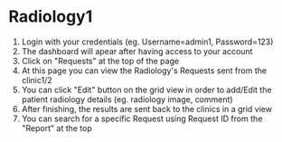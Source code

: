 # Radiology1
1. Login with your credentials (eg. Username=admin1, Password=123)
2. The dashboard will apear after having access to your account
3. Click on "Requests" at the top of the page
4. At this page you can view the Radiology's Requests sent from the clinic1/2
5. You can click "Edit" button on the grid view in order to add/Edit the patient radiology details (eg. radiology image, comment)
6. After finishing, the results are sent back to the clinics in a grid view
7. You can search for a specific Request using Request ID from the "Report" at the top
